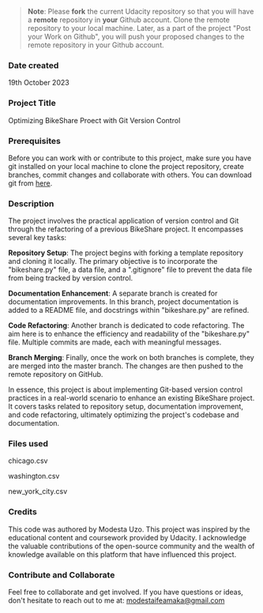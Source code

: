 >**Note**: Please **fork** the current Udacity repository so that you will have a **remote** repository in **your** Github account. Clone the remote repository to your local machine. Later, as a part of the project "Post your Work on Github", you will push your proposed changes to the remote repository in your Github account.

### Date created
19th October 2023

### Project Title
Optimizing BikeShare Proect with Git Version Control


### Prerequisites
Before you can work with or contribute to this project, make sure you have git installed on your local machine to clone the project repository, create branches, commit changes and collaborate with others. You can download git from [here](https://git-scm.com/downloads/).

### Description
The project involves the practical application of version control and Git through the refactoring of a previous BikeShare project. It encompasses several key tasks:

**Repository Setup**: The project begins with forking a template repository and cloning it locally. The primary objective is to incorporate the "bikeshare.py" file, a data file, and a ".gitignore" file to prevent the data file from being tracked by version control.

**Documentation Enhancement**: A separate branch is created for documentation improvements. In this branch, project documentation is added to a README file, and docstrings within "bikeshare.py" are refined.

**Code Refactoring**: Another branch is dedicated to code refactoring. The aim here is to enhance the efficiency and readability of the "bikeshare.py" file. Multiple commits are made, each with meaningful messages.

**Branch Merging**: Finally, once the work on both branches is complete, they are merged into the master branch. The changes are then pushed to the remote repository on GitHub.

In essence, this project is about implementing Git-based version control practices in a real-world scenario to enhance an existing BikeShare project. It covers tasks related to repository setup, documentation improvement, and code refactoring, ultimately optimizing the project's codebase and documentation.

### Files used
chicago.csv

washington.csv

new_york_city.csv

### Credits
This code was authored by Modesta Uzo. This project was inspired by the educational content and coursework provided by Udacity.
I acknowledge the valuable contributions of the open-source community and the wealth of knowledge available on this platform that have influenced this project.


### Contribute and Collaborate
Feel free to collaborate and get involved. If you have questions or ideas, don't hesitate to reach out to me at:
modestaifeamaka@gmail.com

